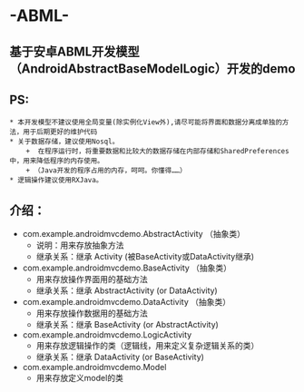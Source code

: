 #  -ABML-
## 基于安卓ABML开发模型（AndroidAbstractBaseModelLogic）开发的demo
## PS: 
    * 本开发模型不建议使用全局变量(除实例化View外),请尽可能将界面和数据分离成单独的方法，用于后期更好的维护代码
    * 关于数据存储，建议使用Nosql。
        +  在程序运行时，将重要数据和比较大的数据存储在内部存储和SharedPreferences中，用来降低程序的内存使用。
        + （Java开发的程序占用的内存，呵呵。你懂得……）
    * 逻辑操作建议使用RXJava。

## 介绍：
*  com.example.androidmvcdemo.AbstractActivity （抽象类）
    + 说明：用来存放抽象方法
    - 继承关系：继承 Activity (被BaseActivity或DataActivity继承)
*  com.example.androidmvcdemo.BaseActivity （抽象类）
    + 用来存放操作界面用的基础方法
    - 继承关系：继承 AbstractActivity (or DataActivity)   
*  com.example.androidmvcdemo.DataActivity （抽象类）
    + 用来存放操作数据用的基础方法
    - 继承关系：继承 BaseActivity (or AbstractActivity)
*  com.example.androidmvcdemo.LogicActivity
    + 用来存放逻辑操作的类（逻辑线，用来定义复杂逻辑关系的类）
    - 继承关系：继承 DataActivity (or BaseActivity)
*  com.example.androidmvcdemo.Model
     + 用来存放定义model的类
